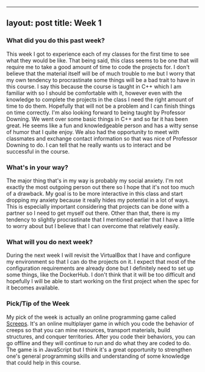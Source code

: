 
---
layout: post
title: Week 1
---

### What did you do this past week?
This week I got to experience each of my classes for the first time to see what they would be like. That being said, this class seems to be one that will require me to take a good amount of time to code the projects for. I don't believe that the material itself will be of much trouble to me but I worry that my own tendency to procrastinate some things will be a bad trait to have in this course. I say this because the course is taught in C++ which I am familiar with so I should be comfortable with it, however even with the knowledge to complete the projects in the class I need the right amount of time to do them. Hopefully that will not be a problem and I can finish things on time correctly. I'm also looking forward to being taught by Professor Downing. We went over some basic things in C++ and so far it has been great. He seems like a fun and knowledgeable person and has a witty sense of humor that I quite enjoy. We also had the opportunity to meet with classmates and exchange contact information so that was nice of Professor Downing to do. I can tell that he really wants us to interact and be successful in the course.

### What's in your way?
The major thing that's in my way is probably my social anxiety. I'm not exactly the most outgoing person out there so I hope that it's not too much of a drawback. My goal is to be more interactive in this class and start dropping my anxiety because it really hides my potential in a lot of ways. This is especially important considering that projects can be done with a partner so I need to get myself out there. Other than that, there is my tendency to slightly procrastinate that I mentioned earlier that I have a little to worry about but I believe that I can overcome that relatively easily.

### What will you do next week?
During the next week I will revisit the VirtualBox that I have and configure my environment so that I can do the projects on it. I expect that most of the configuration requirements are already done but I definitely need to set up some things, like the DockerHub. I don't think that it will be too difficult and hopefully I will be able to start working on the first project when the spec for it becomes available.

### Pick/Tip of the Week
My pick of the week is actually an online programming game called [Screeps](https://screeps.com/). It's an online multiplayer game in which you code the behavior of creeps so that you can mine resources, transport materials, build structures, and conquer territories. After you code their behaviors, you can go offline and they will continue to run and do what they are coded to do. The game is in JavaScript but I think it's a great opportunity to strengthen one's general programming skills and understanding of some knowledge that could help in this course.
